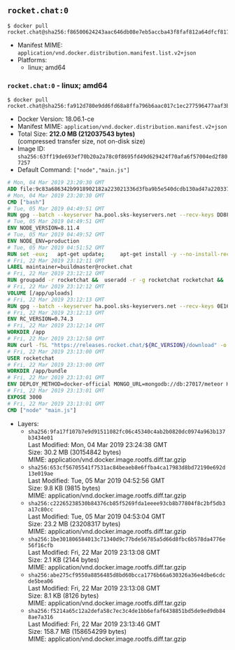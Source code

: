 ## `rocket.chat:0`

```console
$ docker pull rocket.chat@sha256:f86500624243aac646db08e7eb5accba43f8faf812a64dfcf817adfef2272b23
```

-	Manifest MIME: `application/vnd.docker.distribution.manifest.list.v2+json`
-	Platforms:
	-	linux; amd64

### `rocket.chat:0` - linux; amd64

```console
$ docker pull rocket.chat@sha256:fa912d780e9dd6fd68a8ffa796b6aac017c1ec277596477aaf3b259a2590e84e
```

-	Docker Version: 18.06.1-ce
-	Manifest MIME: `application/vnd.docker.distribution.manifest.v2+json`
-	Total Size: **212.0 MB (212037543 bytes)**  
	(compressed transfer size, not on-disk size)
-	Image ID: `sha256:63ff19de693ef70b20a2a78c0f8695fd49d629424f70afa6f57004ed2f807257`
-	Default Command: `["node","main.js"]`

```dockerfile
# Mon, 04 Mar 2019 23:20:30 GMT
ADD file:9c83a686342b9918902182a223021336d3fba9b5e540dcdb130ad47a22033781 in / 
# Mon, 04 Mar 2019 23:20:30 GMT
CMD ["bash"]
# Tue, 05 Mar 2019 04:49:51 GMT
RUN gpg --batch --keyserver ha.pool.sks-keyservers.net --recv-keys DD8F2338BAE7501E3DD5AC78C273792F7D83545D
# Tue, 05 Mar 2019 04:49:51 GMT
ENV NODE_VERSION=8.11.4
# Tue, 05 Mar 2019 04:49:52 GMT
ENV NODE_ENV=production
# Tue, 05 Mar 2019 04:51:52 GMT
RUN set -eux; 	apt-get update; 	apt-get install -y --no-install-recommends ca-certificates curl; 	rm -rf /var/lib/apt/lists/*; 	curl -fsSLO --compressed "https://nodejs.org/dist/v$NODE_VERSION/node-v$NODE_VERSION-linux-x64.tar.gz"; 	curl -fsSLO --compressed "https://nodejs.org/dist/v$NODE_VERSION/SHASUMS256.txt.asc"; 	gpg --batch --decrypt --output SHASUMS256.txt SHASUMS256.txt.asc; 	grep " node-v$NODE_VERSION-linux-x64.tar.gz\$" SHASUMS256.txt | sha256sum -c -; 	tar -xf "node-v$NODE_VERSION-linux-x64.tar.gz" -C /usr/local --strip-components=1 --no-same-owner; 	rm "node-v$NODE_VERSION-linux-x64.tar.gz" SHASUMS256.txt.asc SHASUMS256.txt; 	npm cache clear --force
# Fri, 22 Mar 2019 23:12:11 GMT
LABEL maintainer=buildmaster@rocket.chat
# Fri, 22 Mar 2019 23:12:12 GMT
RUN groupadd -r rocketchat &&  useradd -r -g rocketchat rocketchat &&  mkdir -p /app/uploads &&  chown rocketchat.rocketchat /app/uploads
# Fri, 22 Mar 2019 23:12:12 GMT
VOLUME [/app/uploads]
# Fri, 22 Mar 2019 23:12:13 GMT
RUN gpg --batch --keyserver ha.pool.sks-keyservers.net --recv-keys 0E163286C20D07B9787EBE9FD7F9D0414FD08104
# Fri, 22 Mar 2019 23:12:13 GMT
ENV RC_VERSION=0.74.3
# Fri, 22 Mar 2019 23:12:14 GMT
WORKDIR /app
# Fri, 22 Mar 2019 23:12:58 GMT
RUN curl -fSL "https://releases.rocket.chat/${RC_VERSION}/download" -o rocket.chat.tgz &&  curl -fSL "https://releases.rocket.chat/${RC_VERSION}/asc" -o rocket.chat.tgz.asc &&  gpg --batch --verify rocket.chat.tgz.asc rocket.chat.tgz &&  tar zxvf rocket.chat.tgz &&  rm rocket.chat.tgz rocket.chat.tgz.asc &&  cd bundle/programs/server &&  npm install &&  npm cache clear --force &&  chown -R rocketchat:rocketchat /app
# Fri, 22 Mar 2019 23:13:00 GMT
USER rocketchat
# Fri, 22 Mar 2019 23:13:00 GMT
WORKDIR /app/bundle
# Fri, 22 Mar 2019 23:13:01 GMT
ENV DEPLOY_METHOD=docker-official MONGO_URL=mongodb://db:27017/meteor HOME=/tmp PORT=3000 ROOT_URL=http://localhost:3000 Accounts_AvatarStorePath=/app/uploads
# Fri, 22 Mar 2019 23:13:01 GMT
EXPOSE 3000
# Fri, 22 Mar 2019 23:13:01 GMT
CMD ["node" "main.js"]
```

-	Layers:
	-	`sha256:9fa17f107b7e9d91511082fc06c45340c4ab2b0820dc0974a963b137b3434e01`  
		Last Modified: Mon, 04 Mar 2019 23:24:38 GMT  
		Size: 30.2 MB (30154842 bytes)  
		MIME: application/vnd.docker.image.rootfs.diff.tar.gzip
	-	`sha256:653cf56705541f7531ac84beaeb8e6ffba4ca17983d8bd72190e692d13e019ae`  
		Last Modified: Tue, 05 Mar 2019 04:52:56 GMT  
		Size: 9.8 KB (9815 bytes)  
		MIME: application/vnd.docker.image.rootfs.diff.tar.gzip
	-	`sha256:c22265238530b84376cb85f5269fda1eeee93cb8b77804f8c2bf5db3a17c80cc`  
		Last Modified: Tue, 05 Mar 2019 04:53:04 GMT  
		Size: 23.2 MB (23208317 bytes)  
		MIME: application/vnd.docker.image.rootfs.diff.tar.gzip
	-	`sha256:1be301806584013c71340d9c77bde56785a5d66d8fbc6b578da4776e56f16cfb`  
		Last Modified: Fri, 22 Mar 2019 23:13:08 GMT  
		Size: 2.1 KB (2144 bytes)  
		MIME: application/vnd.docker.image.rootfs.diff.tar.gzip
	-	`sha256:abe275cf9550a8856485d8bd60bcca1776b66a630326a36e4dbe6cdcde5bea06`  
		Last Modified: Fri, 22 Mar 2019 23:13:08 GMT  
		Size: 8.1 KB (8126 bytes)  
		MIME: application/vnd.docker.image.rootfs.diff.tar.gzip
	-	`sha256:f5214a65c12a2defa58c7ec3c4de1bb6efaf6438851bd5de9ed9db848ae7a316`  
		Last Modified: Fri, 22 Mar 2019 23:13:46 GMT  
		Size: 158.7 MB (158654299 bytes)  
		MIME: application/vnd.docker.image.rootfs.diff.tar.gzip
